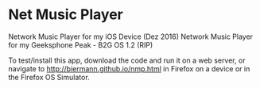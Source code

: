 Net Music Player
================

Network Music Player for my iOS Device (Dez 2016)
Network Music Player for my Geeksphone Peak - B2G OS 1.2 (RIP)

To test/install this app, download the code and run it on a web
server, or navigate to <a
href="http://biermann.github.io/nmp.html">http://biermann.github.io/nmp.html</a>
in Firefox on a device or in the Firefox OS Simulator.
